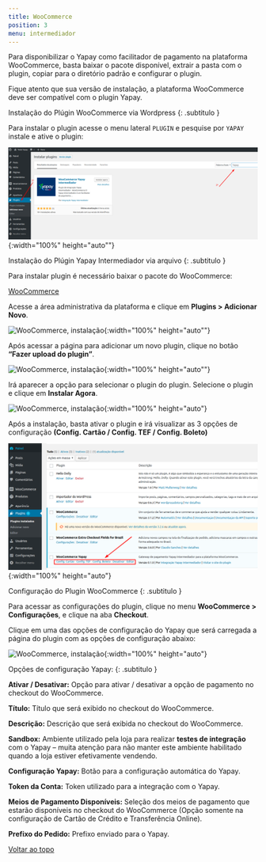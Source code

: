 ```yaml
---
title: WooCommerce
position: 3
menu: intermediador
---
```


Para disponibilizar o Yapay como facilitador de pagamento na plataforma WooCommerce, basta baixar o pacote disponível, extrair a pasta com o plugin, copiar para o diretório padrão e configurar o plugin.

Fique atento que sua versão de instalação, a plataforma WooCommerce deve ser compatível com o plugin Yapay.

Instalação do Plúgin WooCommerce via Wordpress
{: .subtitulo }

Para instalar o plugin acesse o menu lateral `PLUGIN` e pesquise por `YAPAY` instale e ative o plugin:

![WooCommerce, instalação WordPress](/images/intermediador/conteudo/install_woocommerce_6.png "WooCommerce, instalação"){:width="100%" height="auto""}


Instalação do Plúgin Yapay Intermediador via arquivo
{: .subtitulo }

Para instalar plugin é necessário baixar o pacote do WooCommerce:

<a href="http://integracao.traycheckout.com.br/documentacao/download/yapay/woocommerce/woo-yapay_v0.2.0.zip" class="btn  btn-default btn-wide btn-call-to-action btnMagento"><i class="fa fa-arrow-circle-down" aria-hidden="true"></i>WooCommerce</a>

Acesse a área administrativa da plataforma e clique em **Plugins > Adicionar Novo**.

![WooCommerce, instalação](/images/intermediador/conteudo/install_woocommerce_1.png "WooCommerce, instalação"){:width="100%" height="auto""}

Após acessar a página para adicionar um novo plugin, clique no botão **“Fazer upload do plugin”**.

![WooCommerce, instalação](/images/intermediador/conteudo/install_woocommerce_2.png "WooCommerce, instalação"){:width="100%" height="auto""}

Irá aparecer a opção para selecionar o plugin do plugin. Selecione o plugin e clique em **Instalar Agora**.

![WooCommerce, instalação](/images/intermediador/conteudo/install_woocommerce_3.png "WooCommerce, instalação"){:width="100%" height="auto"}

Após a instalação, basta ativar o plugin e irá visualizar as 3 opções de configuração **(Config. Cartão / Config. TEF / Config. Boleto)**

![WooCommerce, instalação](/images/intermediador/conteudo/install_woocommerce_4.png "WooCommerce, instalação"){:width="100%" height="auto"}


Configuração do Plugin WooCommerce
{: .subtitulo }

Para acessar as configurações do plugin, clique no menu **WooCommerce > Configurações**, e clique na aba **Checkout**.

Clique em uma das opções de configuração do Yapay que será carregada a página do plugin com as opções de configuração abaixo:

![WooCommerce, instalação](/images/intermediador/conteudo/install_woocommerce_5.png "WooCommerce, instalação"){:width="100%" height="auto"}


Opções de configuração Yapay:
{: .subtitulo }

**Ativar / Desativar:** Opção para ativar / desativar a opção de pagamento no checkout do WooCommerce.

**Título:** Título que será exibido no checkout do WooCommerce.

**Descrição:** Descrição que será exibida no checkout do WooCommerce.

**Sandbox:** Ambiente utilizado pela loja para realizar **testes de integração** com o Yapay – muita atenção para não manter este ambiente habilitado quando a loja estiver efetivamente vendendo.

**Configuração Yapay:** Botão para a configuração automática do Yapay.

**Token da Conta:** Token utilizado para a integração com o Yapay.

**Meios de Pagamento Disponíveis:** Seleção dos meios de pagamento que estarão disponíveis no checkout do WooCommerce (Opção somente na configuração de Cartão de Crédito e Transferência Online).

**Prefixo do Pedido:** Prefixo enviado para o Yapay.



<div class="voltar-ao-topo"><a href="#"><i class="fa fa-arrow-up" aria-hidden="true"></i>Voltar ao topo</a></div>